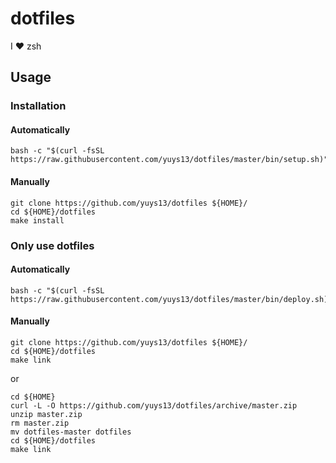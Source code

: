 # dotfiles
I :heart: zsh

## Usage

### Installation

#### Automatically

```console
bash -c "$(curl -fsSL https://raw.githubusercontent.com/yuys13/dotfiles/master/bin/setup.sh)"
```

#### Manually

```console
git clone https://github.com/yuys13/dotfiles ${HOME}/
cd ${HOME}/dotfiles
make install
```

### Only use dotfiles

#### Automatically

```console
bash -c "$(curl -fsSL https://raw.githubusercontent.com/yuys13/dotfiles/master/bin/deploy.sh)"
```

#### Manually

```console
git clone https://github.com/yuys13/dotfiles ${HOME}/
cd ${HOME}/dotfiles
make link
```

or

```console
cd ${HOME}
curl -L -O https://github.com/yuys13/dotfiles/archive/master.zip
unzip master.zip
rm master.zip
mv dotfiles-master dotfiles
cd ${HOME}/dotfiles
make link
```

